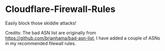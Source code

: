 # Cloudflare-Firewall-Rules
Easily block those skiddie attacks!

Credits: The bad ASN list are originally from https://github.com/brianhama/bad-asn-list, I have added a couple of ASNs in my recommended filewall rules.
